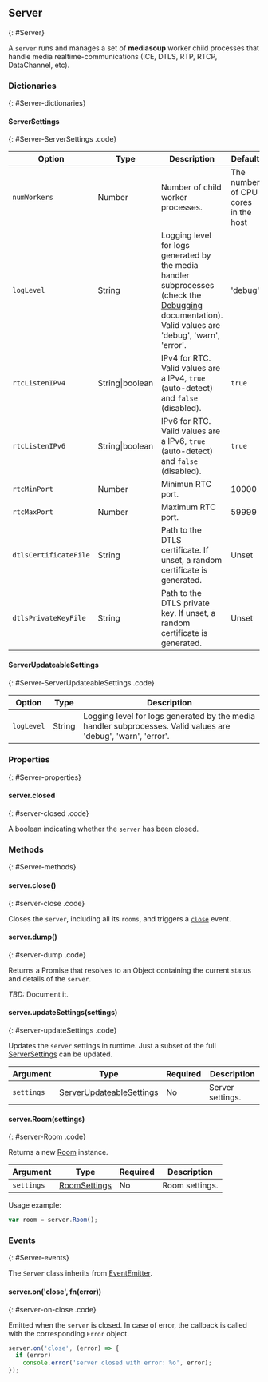 ## Server
{: #Server}

A `server` runs and manages a set of **mediasoup** worker child processes that handle media realtime-communications (ICE, DTLS, RTP, RTCP, DataChannel, etc).


### Dictionaries
{: #Server-dictionaries}

<section markdown='1'>

#### ServerSettings
{: #Server-ServerSettings .code}

<div markdown='1' class='table-wrapper'>

Option                   | Type    | Description   | Default
------------------------ | ------- | ------------- | -------------
`numWorkers`             | Number  | Number of child worker processes. | The number of CPU cores in the host
`logLevel`               | String  | Logging level for logs generated by the media handler subprocesses (check the [Debugging](/documentation/debugging) documentation). Valid values are 'debug', 'warn', 'error'. | 'debug'
`rtcListenIPv4`          | String\|boolean | IPv4 for RTC. Valid values are a IPv4, `true` (auto-detect) and `false` (disabled). | `true`
`rtcListenIPv6`          | String\|boolean | IPv6 for RTC. Valid values are a IPv6, `true` (auto-detect) and `false` (disabled). | `true`
`rtcMinPort`             | Number  | Minimun RTC port. | 10000
`rtcMaxPort`             | Number  | Maximum RTC port. | 59999
`dtlsCertificateFile`    | String  | Path to the DTLS certificate. If unset, a random certificate is generated. | Unset
`dtlsPrivateKeyFile`     | String  | Path to the DTLS private key. If unset, a random certificate is generated. | Unset

</div>

#### ServerUpdateableSettings
{: #Server-ServerUpdateableSettings .code}

<div markdown='1' class='table-wrapper'>

Option                   | Type    | Description  
------------------------ | ------- | -------------
`logLevel`               | String  | Logging level for logs generated by the media handler subprocesses. Valid values are 'debug', 'warn', 'error'.

</div>

</section>


### Properties
{: #Server-properties}

<section markdown='1'>

#### server.closed
{: #server-closed .code}

A boolean indicating whether the `server` has been closed.

</section>


### Methods
{: #Server-methods}

<section markdown='1'>

#### server.close()
{: #server-close .code}

Closes the `server`, including all its `rooms`, and triggers a [`close`](#server-on-close) event.


#### server.dump()
{: #server-dump .code}

Returns a Promise that resolves to an Object containing the current status and details of the `server`.

*TBD:* Document it.

#### server.updateSettings(settings)
{: #server-updateSettings .code}

Updates the `server` settings in runtime. Just a subset of the full [ServerSettings](#Server-ServerSettings) can be updated.

<div markdown='1' class='table-wrapper'>

Argument   | Type    | Required  | Description  
---------- | ------- | --------- | -------------
`settings` | [ServerUpdateableSettings](#Server-ServerUpdateableSettings) | No | Server settings.

</div>

#### server.Room(settings)
{: #server-Room .code}

Returns a new [Room](#Room) instance.

<div markdown='1' class='table-wrapper'>

Argument   | Type    | Required  | Description  
---------- | ------- | --------- | -------------
`settings` | [RoomSettings](#Room-RoomSettings) | No | Room settings.

</div>

Usage example:

```javascript
var room = server.Room();
```

</section>


### Events
{: #Server-events}

The `Server` class inherits from [EventEmitter](https://nodejs.org/api/events.html#events_class_eventemitter).

<section markdown='1'>

#### server.on('close', fn(error))
{: #server-on-close .code}

Emitted when the `server` is closed. In case of error, the callback is called with the corresponding `Error` object.

```javascript
server.on('close', (error) => {
  if (error)
    console.error('server closed with error: %o', error);
});
```

</section>
